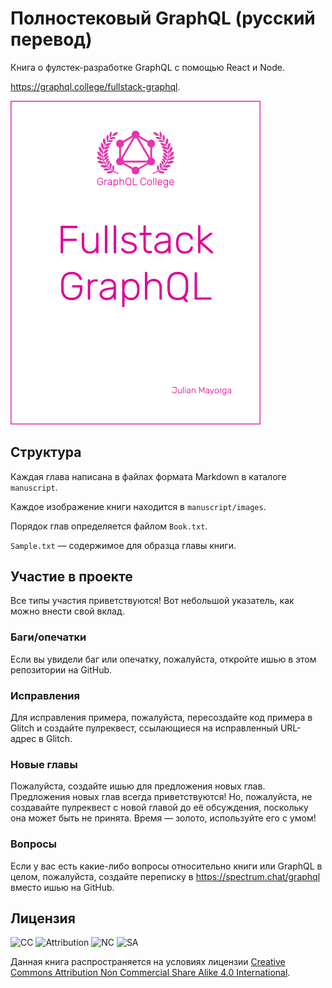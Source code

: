 # Полностековый GraphQL (русский перевод)

Книга о фулстек-разработке GraphQL с помощью React и Node.

<a href="https://graphql.college/fullstack-graphql">https://graphql.college/fullstack-graphql</a>.

<a href="https://graphql.college/fullstack-graphql">
  <img src="manuscript/images/title_page.png" width="400px" alt="Cover" />
</a>

## Структура

Каждая глава написана в файлах формата Markdown в каталоге `manuscript`.

Каждое изображение книги находится в `manuscript/images`.

Порядок глав определяется файлом `Book.txt`.

`Sample.txt` — содержимое для образца главы книги.

## Участие в проекте

Все типы участия приветствуются! Вот небольшой указатель, как можно внести свой вклад.

### Баги/опечатки

Если вы увидели баг или опечатку, пожалуйста, откройте ишью в этом репозитории на GitHub.

### Исправления

Для исправления примера, пожалуйста, пересоздайте код примера в Glitch и создайте пулреквест, ссылающиеся на исправленный URL-адрес в Glitch.

### Новые главы

Пожалуйста, создайте ишью для предложения новых глав. Предложения новых глав всегда приветствуются! Но, пожалуйста, не создавайте пулреквест с новой главой до её обсуждения, поскольку она может быть не принята. Время — золото, используйте его с умом!

### Вопросы

Если у вас есть какие-либо вопросы относительно книги или GraphQL в целом, пожалуйста, создайте переписку в https://spectrum.chat/graphql вместо ишью на GitHub.

## Лицензия

![CC](https://creativecommons.org/images/deed/cc_blue_x2.png)
![Attribution](https://creativecommons.org/images/deed/attribution_icon_blue_x2.png)
![NC](https://creativecommons.org/images/deed/nc_blue_x2.png)
![SA](https://creativecommons.org/images/deed/sa_blue_x2.png)

Данная книга распространяется на условиях лицензии [Creative Commons Attribution Non Commercial Share Alike 4.0 International](https://creativecommons.org/licenses/by-nc-sa/4.0/).
